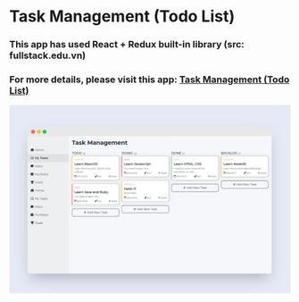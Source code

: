 # Task Management (Todo List)
### This app has used React + Redux built-in library (src: fullstack.edu.vn)
### For more details, please visit this app: [Task Management (Todo List)](hdang09.github.io/todo-list/)

![Thumbnail](https://raw.githubusercontent.com/hdang09/todo-list/main/assets/img/Thumbnail.png)
